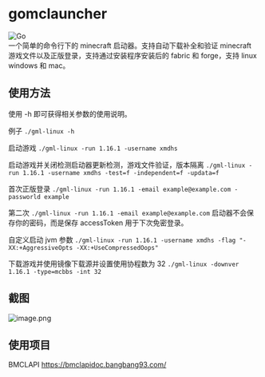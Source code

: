 # gomclauncher
![Go](https://github.com/xmdhs/gomclauncher/workflows/Go/badge.svg)  
一个简单的命令行下的 minecraft 启动器。支持自动下载补全和验证 minecraft 游戏文件以及正版登录，支持通过安装程序安装后的 fabric 和 forge，支持 linux windows 和 mac。

## 使用方法
使用 -h 即可获得相关参数的使用说明。

例子 `./gml-linux -h`

启动游戏 `./gml-linux -run 1.16.1 -username xmdhs`

启动游戏并关闭检测启动器更新检测，游戏文件验证，版本隔离 `./gml-linux -run 1.16.1 -username xmdhs -test=f -independent=f -updata=f`

首次正版登录 `./gml-linux -run 1.16.1 -email example@example.com -passworld example`

第二次 `./gml-linux -run 1.16.1 -email example@example.com` 启动器不会保存你的密码，而是保存 accessToken 用于下次免密登录。

自定义启动 jvm 参数 `./gml-linux -run 1.16.1 -username xmdhs -flag "-XX:+AggressiveOpts -XX:+UseCompressedOops"`

下载游戏并使用镜像下载源并设置使用协程数为 32 `./gml-linux -downver 1.16.1 -type=mcbbs -int 32`

## 截图
![image.png](https://i.loli.net/2020/07/02/E7ZcBCGfo1v46kI.png)

## 使用项目
BMCLAPI https://bmclapidoc.bangbang93.com/